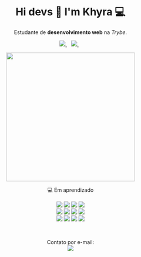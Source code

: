 <h1 align='center'>
  Hi devs 👋 I'm Khyra 💻
</h1>

<p align='center'>
  Estudante de <strong>desenvolvimento web</strong> na <em>Trybe</em>.
</p>



<p align='center'>
  
  <a href="https://www.linkedin.com/in/khyradeoliveira">
    <img src="https://img.shields.io/badge/linkedin-%230077B5.svg?&style=for-the-badge&logo=linkedin&logoColor=white" target="_blank">
  </a>&nbsp;&nbsp;
  <a href="https://instagram.com/khyraoliveira" target="_blank">
    <img src="https://img.shields.io/badge/instagram-%23E4405F.svg?&style=for-the-badge&logo=instagram&logoColor=white" />        
  </a>&nbsp;&nbsp;
  
</p>

<p align='center'>
  <a href="#"><img src="https://github-readme-stats.vercel.app/api?username=khyraoliveira&show_icons=true&theme=tokyonight&include_all_commits=true&count_private=true" width="350"></a>
</p>

<p align='center'>
  💻 Em aprendizado<br/><br/>
  <img src="https://img.shields.io/badge/HTML5-E34F26?style=for-the-badge&logo=html5&logoColor=white" />
  <img src="https://img.shields.io/badge/CSS3-1572B6?style=for-the-badge&logo=css3&logoColor=white" />
  <img src="https://img.shields.io/badge/JavaScript-323330?style=for-the-badge&logo=javascript&logoColor=F7DF1E" />
  <img src="https://img.shields.io/badge/Git-F05032?style=for-the-badge&logo=git&logoColor=white" />
  </br>
  <img src="https://img.shields.io/badge/React-20232A?style=for-the-badge&logo=react&logoColor=61DAFB" />
  <img src="https://img.shields.io/badge/Redux-593D88?style=for-the-badge&logo=redux&logoColor=white" />
  <img src="https://img.shields.io/badge/docker-%230db7ed.svg?style=for-the-badge&logo=docker&logoColor=white" />
  <img src="https://img.shields.io/badge/MySQL-00000F?style=for-the-badge&logo=mysql&logoColor=white" />
  </br>
  <img src="https://img.shields.io/badge/Node.js-43853D?style=for-the-badge&logo=node.js&logoColor=white" />
  <img src="https://img.shields.io/badge/TypeScript-007ACC?style=for-the-badge&logo=typescript&logoColor=white" />
  <img src="https://img.shields.io/badge/sequelize-323330?style=for-the-badge&logo=sequelize&logoColor=blue" />
  <img src="https://img.shields.io/badge/MongoDB-4EA94B?style=for-the-badge&logo=mongodb&logoColor=white" />
</p>

<br>
<p align='center'>
  Contato por e-mail: <a href="mailto:khyrak@gmail.com"><br>
    <img src="https://img.shields.io/badge/Gmail-D14836?style=for-the-badge&logo=gmail&logoColor=white" target="_blank">
</p>
  
<!--
**khyraoliveira/khyraoliveira** is a ✨ _special_ ✨ repository because its `README.md` (this file) appears on your GitHub profile.

Here are some ideas to get you started:

- 🔭 I’m currently working on ...
- 🌱 I’m currently learning ...
- 👯 I’m looking to collaborate on ...
- 🤔 I’m looking for help with ...
- 💬 Ask me about ...
- 📫 How to reach me: ...
- 😄 Pronouns: ...
- ⚡ Fun fact: ...
-->
